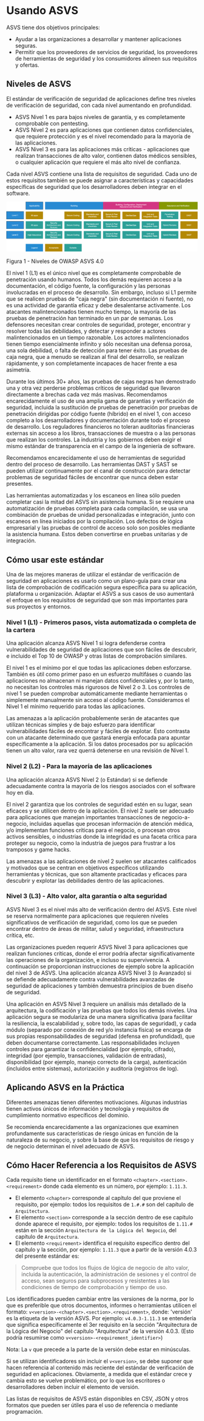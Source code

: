 # Usando ASVS

ASVS tiene dos objetivos principales:

* Ayudar a las organizaciones a desarrollar y mantener aplicaciones seguras.
* Permitir que los proveedores de servicios de seguridad, los proveedores de herramientas de seguridad y los consumidores alineen sus requisitos y ofertas.

## Niveles de ASVS

El estándar de verificación de seguridad de aplicaciones define tres niveles de verificación de seguridad, con cada nivel aumentando en profundidad.

* ASVS Nivel 1 es para bajos niveles de garantía, y es completamente comprobable con pentesting.
* ASVS Nivel 2 es para aplicaciones que contienen datos confidenciales, que requiere protección y es el nivel recomendado para la mayoría de las aplicaciones.
* ASVS Nivel 3 es para las aplicaciones más críticas - aplicaciones que realizan transacciones de alto valor, contienen datos médicos sensibles, o cualquier aplicación que requiere el más alto nivel de confianza.

Cada nivel ASVS contiene una lista de requisitos de seguridad. Cada uno de estos requisitos también se puede asignar a características y capacidades específicas de seguridad que los desarrolladores deben integrar en el software.

![Niveles de ASVS](../images/asvs_40_levels.png "Niveles de ASVS")

Figura 1 - Niveles de OWASP ASVS 4.0

El nivel 1 (L1) es el único nivel que es completamente comprobable de penetración usando humanos. Todos los demás requieren acceso a la documentación, el código fuente, la configuración y las personas involucradas en el proceso de desarrollo. Sin embargo, incluso si L1 permite que se realicen pruebas de "caja negra" (sin documentación ni fuente), no es una actividad de garantía eficaz y debe desalentarse activamente. Los atacantes malintencionados tienen mucho tiempo, la mayoría de las pruebas de penetración han terminado en un par de semanas. Los defensores necesitan crear controles de seguridad, proteger, encontrar y resolver todas las debilidades, y detectar y responder a actores malintencionados en un tiempo razonable. Los actores malintencionados tienen tiempo esencialmente infinito y sólo necesitan una defensa porosa, una sola debilidad, o falta de detección para tener éxito. Las pruebas de caja negra, que a menudo se realizan al final del desarrollo, se realizan rápidamente, y son completamente incapaces de hacer frente a esa asimetría.

Durante los últimos 30+ años, las pruebas de cajas negras han demostrado una y otra vez perderse problemas críticos de seguridad que llevaron directamente a brechas cada vez más masivas. Recomendamos encarecidamente el uso de una amplia gama de garantías y verificación de seguridad, incluida la sustitución de pruebas de penetración por pruebas de penetración dirigidas por código fuente (híbrido) en el nivel 1, con acceso completo a los desarrolladores y documentación durante todo el proceso de desarrollo. Los reguladores financieros no toleran auditorías financieras externas sin acceso a los libros, transacciones de muestra o a las personas que realizan los controles. La industria y los gobiernos deben exigir el mismo estándar de transparencia en el campo de la ingeniería de software.

Recomendamos encarecidamente el uso de herramientas de seguridad dentro del proceso de desarrollo. Las herramientas DAST y SAST se pueden utilizar continuamente por el canal de construcción para detectar problemas de seguridad fáciles de encontrar que nunca deben estar presentes.

Las herramientas automatizadas y los escaneos en línea sólo pueden completar casi la mitad del ASVS sin asistencia humana. Si se requiere una automatización de pruebas completa para cada compilación, se usa una combinación de pruebas de unidad personalizadas e integración, junto con escaneos en línea iniciados por la compilación. Los defectos de lógica empresarial y las pruebas de control de acceso solo son posibles mediante la asistencia humana. Estos deben convertirse en pruebas unitarias y de integración.

## Cómo usar este estándar

Una de las mejores maneras de utilizar el estándar de verificación de seguridad en aplicaciones es usarlo como un plano-guía para crear una lista de comprobación de codificación segura específica para su aplicación, plataforma u organización. Adaptar el ASVS a sus casos de uso aumentará el enfoque en los requisitos de seguridad que son más importantes para sus proyectos y entornos.

### Nivel 1 (L1) - Primeros pasos, vista automatizada o completa de la cartera

Una aplicación alcanza ASVS Nivel 1 si logra defenderse contra vulnerabilidades de seguridad de aplicaciones que son fáciles de descubrir, e incluido el Top 10 de OWASP y otras listas de comprobación similares.

El nivel 1 es el mínimo por el que todas las aplicaciones deben esforzarse. También es útil como primer paso en un esfuerzo multifáses o cuando las aplicaciones no almacenan ni manejan datos confidenciales y, por lo tanto, no necesitan los controles más rigurosos de Nivel 2 o 3. Los controles de nivel 1 se pueden comprobar automáticamente mediante herramientas o simplemente manualmente sin acceso al código fuente. Consideramos el Nivel 1 el mínimo requerido para todas las aplicaciones.

Las amenazas a la aplicación probablemente serán de atacantes que utilizan técnicas simples y de bajo esfuerzo para identificar vulnerabilidades fáciles de encontrar y fáciles de explotar. Esto contrasta con un atacante determinado que gastará energía enfocada para apuntar específicamente a la aplicación. Si los datos procesados por su aplicación tienen un alto valor, rara vez querrá detenerse en una revisión de Nivel 1.

### Nivel 2 (L2) - Para la mayoría de las aplicaciones

Una aplicación alcanza ASVS Nivel 2 (o Estándar) si se defiende adecuadamente contra la mayoría de los riesgos asociados con el software hoy en día.

El nivel 2 garantiza que los controles de seguridad estén en su lugar, sean eficaces y se utilicen dentro de la aplicación. El nivel 2 suele ser adecuado para aplicaciones que manejan importantes transacciones de negocio-a-negocio, incluidas aquellas que procesan información de atención médica, y/o implementan funciones críticas para el negocio, o procesan otros activos sensibles, o industrias donde la integridad es una faceta crítica para proteger su negocio, como la industria de juegos para frustrar a los tramposos y game hacks.

Las amenazas a las aplicaciones de nivel 2 suelen ser atacantes calificados y motivados que se centran en objetivos específicos utilizando herramientas y técnicas, que son altamente practicadas y eficaces para descubrir y explotar las debilidades dentro de las aplicaciones.

### Nivel 3 (L3) - Alto valor, alta garantía o alta seguridad

ASVS Nivel 3 es el nivel más alto de verificación dentro del ASVS. Este nivel se reserva normalmente para aplicaciones que requieren niveles significativos de verificación de seguridad, como los que se pueden encontrar dentro de áreas de militar, salud y seguridad, infraestructura crítica, etc.

Las organizaciones pueden requerir ASVS Nivel 3 para aplicaciones que realizan funciones críticas, donde el error podría afectar significativamente las operaciones de la organización, e incluso su supervivencia. A continuación se proporcionan instrucciones de ejemplo sobre la aplicación del nivel 3 de ASVS. Una aplicación alcanza ASVS Nivel 3 (o Avanzado) si se defiende adecuadamente contra vulnerabilidades avanzadas de seguridad de aplicaciones y también demuestra principios de buen diseño de seguridad.

Una aplicación en ASVS Nivel 3 requiere un análisis más detallado de la arquitectura, la codificación y las pruebas que todos los demás niveles. Una aplicación segura se modulariza de una manera significativa (para facilitar la resiliencia, la escalabilidad y, sobre todo, las capas de seguridad), y cada módulo (separado por conexión de red y/o instancia física) se encarga de sus propias responsabilidades de seguridad (defensa en profundidad), que deben documentarse correctamente. Las responsabilidades incluyen controles para garantizar la confidencialidad (por ejemplo, cifrado), integridad (por ejemplo, transacciones, validación de entradas), disponibilidad (por ejemplo, manejo correcto de la carga), autenticación (incluidos entre sistemas), autorización y auditoría (registros de log).

## Aplicando ASVS en la Práctica

Diferentes amenazas tienen diferentes motivaciones. Algunas industrias tienen activos únicos de información y tecnología y requisitos de cumplimiento normativo específicos del dominio.

Se recomienda encarecidamente a las organizaciones que examinen profundamente sus características de riesgo únicas en función de la naturaleza de su negocio, y sobre la base de que los requisitos de riesgo y de negocio determinan el nivel adecuado de ASVS.

## Cómo Hacer Referencia a los Requisitos de ASVS

Cada requisito tiene un identificador en el formato `<chapter>.<section>.<requirement>` donde cada elemento es un número, por ejemplo: `1.11.3`.
- El elemento `<chapter>` corresponde al capítulo del que proviene el requisito, por ejemplo: todos los requisitos de `1.#.#` son del capítulo de `Arquitectura`.
- El elemento `<section>` corresponde a la sección dentro de ese capítulo donde aparece el requisito, por ejemplo: todos los requisitos de `1.11.#` están en la sección `Arquitectura de la Lógica del Negocio`, del capítulo de `Arquitectura`.
- El elemento `<requirement>` identifica el requisito específico dentro del capítulo y la sección, por ejemplo: `1.11.3` que a partir de la versión 4.0.3 del presente estándar es:

> Compruebe que todos los flujos de lógica de negocio de alto valor, incluida la autenticación, la administración de sesiones y el control de acceso, sean seguros para subprocesos y resistentes a las condiciones de tiempo de comprobación y tiempo de uso.

Los identificadores pueden cambiar entre las versiones de la norma, por lo que es preferible que otros documentos, informes o herramientas utilicen el formato: `v<version>-<chapter>.<section>.<requirement>`, donde: 'versión' es la etiqueta de la versión ASVS. Por ejemplo: `v4.0.3-1.11.3` se entendería que significa específicamente el 3er requisito en la sección "Arquitectura de la Lógica del Negocio" del capítulo "Arquitectura" de la versión 4.0.3. (Esto podría resumirse como `v<version>-<requirement_identifier>`)

Nota: La `v` que precede a la parte de la versión debe estar en minúsculas.

Si se utilizan identificadores sin incluir el `v<version>`, se debe suponer que hacen referencia al contenido más reciente del estándar de verificación de seguridad en aplicaciones. Obviamente, a medida que el estándar crece y cambia esto se vuelve problemático, por lo que los escritores o desarrolladores deben incluir el elemento de versión.

Las listas de requisitos de ASVS están disponibles en CSV, JSON y otros formatos que pueden ser útiles para el uso de referencia o mediante programación.
